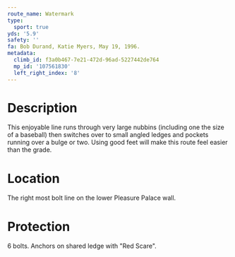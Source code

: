 ```yaml
---
route_name: Watermark
type:
  sport: true
yds: '5.9'
safety: ''
fa: Bob Durand, Katie Myers, May 19, 1996.
metadata:
  climb_id: f3a0b467-7e21-472d-96ad-5227442de764
  mp_id: '107561830'
  left_right_index: '8'
---
```

# Description
This enjoyable line runs through very large nubbins (including one the size of a baseball) then switches over to small angled ledges and pockets running over a bulge or two. Using good feet will make this route feel easier than the grade.

# Location
The right most bolt line on the lower Pleasure Palace wall.

# Protection
6 bolts. Anchors on shared ledge with "Red Scare".
